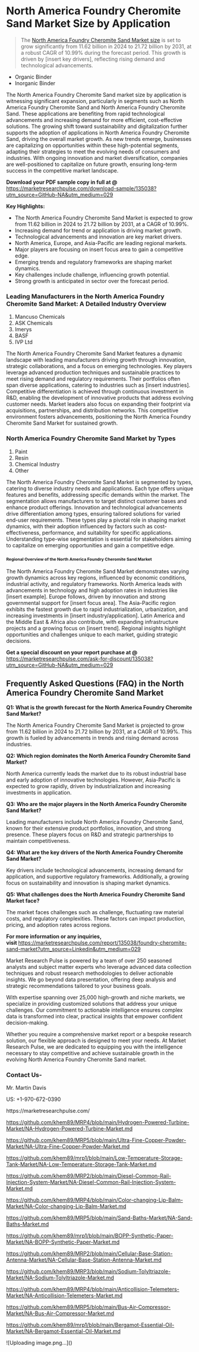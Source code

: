 <h1>North America Foundry Cheromite Sand Market&nbsp;Size by Application</h1><blockquote><p>The <a href="https://marketresearchpulse.com/download-sample/135038?utm_source=GitHub-NA&amp;utm_medium=029">North America Foundry Cheromite Sand Market size</a> is set to grow significantly from 11.62 billion in 2024 to 21.72 billion by 2031, at a robust CAGR of 10.99% during the forecast period. This growth is driven by [insert key drivers], reflecting rising demand and technological advancements.</p></blockquote><ul><li>Organic Binder <li> Inorganic Binder</li></ul><p>The North America Foundry Cheromite Sand market size by application is witnessing significant expansion, particularly in segments such as North America Foundry Cheromite Sand and North America Foundry Cheromite Sand. These applications are benefiting from rapid technological advancements and increasing demand for more efficient, cost-effective solutions. The growing shift toward sustainability and digitalization further supports the adoption of applications in North America Foundry Cheromite Sand, driving the overall market growth. As new trends emerge, businesses are capitalizing on opportunities within these high-potential segments, adapting their strategies to meet the evolving needs of consumers and industries. With ongoing innovation and market diversification, companies are well-positioned to capitalize on future growth, ensuring long-term success in the competitive market landscape.</p><p><strong>Download your PDF sample copy in full at @ </strong><a href="https://marketresearchpulse.com/download-sample/135038?utm_source=GitHub-NA&amp;utm_medium=029">https://marketresearchpulse.com/download-sample/135038?utm_source=GitHub-NA&amp;utm_medium=029</a></p><p><strong>Key Highlights: </strong></p><ul><li>The North America Foundry Cheromite Sand Market is expected to grow from 11.62 billion in 2024 to 21.72 billion by 2031, at a CAGR of 10.99%.</li><li>Increasing demand for trend or application is driving market growth.</li><li>Technological advancements and innovation are key market drivers.</li><li>North America, Europe, and Asia-Pacific are leading regional markets.</li><li>Major players are focusing on insert focus area to gain a competitive edge.</li><li>Emerging trends and regulatory frameworks are shaping market dynamics.</li><li>Key challenges include challenge, influencing growth potential.</li><li>Strong growth is anticipated in sector over the forecast period.</li></ul><h3>Leading Manufacturers in the North America Foundry Cheromite Sand Market: A Detailed Industry Overview</h3><ol><li>Mancuso Chemicals</li><li>ASK Chemicals</li><li>Imerys</li><li>BASF</li><li>IVP Ltd</li></ol><div class="flex max-w-full flex-col flex-grow"><div class="min-h-8 text-message flex w-full flex-col items-end gap-2 whitespace-normal break-words [.text-message+&amp;]:mt-5" dir="auto" data-message-author-role="assistant" data-message-id="fd8432e4-4910-450d-b182-61b7bfb0a01f" data-message-model-slug="gpt-4o"><div class="flex w-full flex-col gap-1 empty:hidden first:pt-[3px]"><div class="markdown prose w-full break-words dark:prose-invert light"><p>The North America Foundry Cheromite Sand Market features a dynamic landscape with leading manufacturers driving growth through innovation, strategic collaborations, and a focus on emerging technologies. Key players leverage advanced production techniques and sustainable practices to meet rising demand and regulatory requirements. Their portfolios often span diverse applications, catering to industries such as [insert industries]. Competitive differentiation is achieved through continuous investment in R&amp;D, enabling the development of innovative products that address evolving customer needs. Market leaders also focus on expanding their footprint via acquisitions, partnerships, and distribution networks. This competitive environment fosters advancements, positioning the North America Foundry Cheromite Sand Market for sustained growth.</p></div></div></div></div><h3>North America Foundry Cheromite Sand Market by Types</h3><ol><li>Paint <li> Resin <li> Chemical Industry <li> Other</li></ol><div class="flex max-w-full flex-col flex-grow"><div class="min-h-8 text-message flex w-full flex-col items-end gap-2 whitespace-normal break-words [.text-message+&amp;]:mt-5" dir="auto" data-message-author-role="assistant" data-message-id="084470be-0bb7-4664-bddf-5156b4f41249" data-message-model-slug="gpt-4o-mini"><div class="flex w-full flex-col gap-1 empty:hidden first:pt-[3px]"><div class="markdown prose w-full break-words dark:prose-invert light"><p>The North America Foundry Cheromite Sand Market is segmented by types, catering to diverse industry needs and applications. Each type offers unique features and benefits, addressing specific demands within the market. The segmentation allows manufacturers to target distinct customer bases and enhance product offerings. Innovation and technological advancements drive differentiation among types, ensuring tailored solutions for varied end-user requirements. These types play a pivotal role in shaping market dynamics, with their adoption influenced by factors such as cost-effectiveness, performance, and suitability for specific applications. Understanding type-wise segmentation is essential for stakeholders aiming to capitalize on emerging opportunities and gain a competitive edge.</p></div></div></div></div><h3><span style="font-size: 11px;">Regional Overview of the North America Foundry Cheromite Sand Market</span></h3><div class="flex max-w-full flex-col flex-grow"><div class="min-h-8 text-message flex w-full flex-col items-end gap-2 whitespace-normal break-words [.text-message+&amp;]:mt-5" dir="auto" data-message-author-role="assistant" data-message-id="e9038762-ce64-4e30-91c9-9bd413514231" data-message-model-slug="gpt-4o-mini"><div class="flex w-full flex-col gap-1 empty:hidden first:pt-[3px]"><div class="markdown prose w-full break-words dark:prose-invert light"><p>The North America Foundry Cheromite Sand Market demonstrates varying growth dynamics across key regions, influenced by economic conditions, industrial activity, and regulatory frameworks. North America leads with advancements in technology and high adoption rates in industries like [insert example]. Europe follows, driven by innovation and strong governmental support for [insert focus area]. The Asia-Pacific region exhibits the fastest growth due to rapid industrialization, urbanization, and increasing investments in [insert industry/application]. Latin America and the Middle East &amp; Africa also contribute, with expanding infrastructure projects and a growing focus on [insert trend]. Regional insights highlight opportunities and challenges unique to each market, guiding strategic decisions.</p></div></div></div></div><p><strong>Get a special discount on your report purchase at @ </strong><a href="https://marketresearchpulse.com/ask-for-discount/135038?utm_source=GitHub-NA&amp;utm_medium=029">https://marketresearchpulse.com/ask-for-discount/135038?utm_source=GitHub-NA&amp;utm_medium=029</a></p><h2>Frequently Asked Questions (FAQ) in the North America Foundry Cheromite Sand Market</h2><p><strong>Q1: What is the growth forecast for the North America Foundry Cheromite Sand Market?</strong></p><p>The North America Foundry Cheromite Sand Market is projected to grow from 11.62 billion in 2024 to 21.72 billion by 2031, at a CAGR of 10.99%. This growth is fueled by advancements in trends and rising demand across industries.</p><p><strong>Q2: Which region dominates the North America Foundry Cheromite Sand Market?</strong></p><p>North America currently leads the market due to its robust industrial base and early adoption of innovative technologies. However, Asia-Pacific is expected to grow rapidly, driven by industrialization and increasing investments in application.</p><p><strong>Q3: Who are the major players in the North America Foundry Cheromite Sand Market?</strong></p><p>Leading manufacturers include North America Foundry Cheromite Sand, known for their extensive product portfolios, innovation, and strong presence. These players focus on R&amp;D and strategic partnerships to maintain competitiveness.</p><p><strong>Q4: What are the key drivers of the North America Foundry Cheromite Sand Market?</strong></p><p>Key drivers include technological advancements, increasing demand for application, and supportive regulatory frameworks. Additionally, a growing focus on sustainability and innovation is shaping market dynamics.</p><p><strong>Q5: What challenges does the North America Foundry Cheromite Sand Market face?</strong></p><p>The market faces challenges such as challenge, fluctuating raw material costs, and regulatory complexities. These factors can impact production, pricing, and adoption rates across regions.</p><p><strong>For more information or any inquiries, visit&nbsp;</strong><a href="https://marketresearchpulse.com/report/135038/foundry-cheromite-sand-market?utm_source=Linkedin&utm_medium=029">https://marketresearchpulse.com/report/135038/foundry-cheromite-sand-market?utm_source=Linkedin&utm_medium=029</a></p><p>Market Research Pulse is powered by a team of over 250 seasoned analysts and subject matter experts who leverage advanced data collection techniques and robust research methodologies to deliver actionable insights. We go beyond data presentation, offering deep analysis and strategic recommendations tailored to your business goals.</p><p>With expertise spanning over 25,000 high-growth and niche markets, we specialize in providing customized solutions that address your unique challenges. Our commitment to actionable intelligence ensures complex data is transformed into clear, practical insights that empower confident decision-making.</p><p>Whether you require a comprehensive market report or a bespoke research solution, our flexible approach is designed to meet your needs. At Market Research Pulse, we are dedicated to equipping you with the intelligence necessary to stay competitive and achieve sustainable growth in the evolving North America Foundry Cheromite Sand market.</p><h3><strong>Contact Us-</strong></h3><p>Mr. Martin Davis</p><p>US: +1-970-672-0390</p><p>https://marketresearchpulse.com/</p><p><a href="https://github.com/khem89/MRP4/blob/main/Hydrogen-Powered-Turbine-Market/NA-Hydrogen-Powered-Turbine-Market.md">https://github.com/khem89/MRP4/blob/main/Hydrogen-Powered-Turbine-Market/NA-Hydrogen-Powered-Turbine-Market.md</a></p><p><a href="https://github.com/khem89/MRP5/blob/main/Ultra-Fine-Copper-Powder-Market/NA-Ultra-Fine-Copper-Powder-Market.md">https://github.com/khem89/MRP5/blob/main/Ultra-Fine-Copper-Powder-Market/NA-Ultra-Fine-Copper-Powder-Market.md</a></p><p><a href="https://github.com/khem89/mrp1/blob/main/Low-Temperature-Storage-Tank-Market/NA-Low-Temperature-Storage-Tank-Market.md">https://github.com/khem89/mrp1/blob/main/Low-Temperature-Storage-Tank-Market/NA-Low-Temperature-Storage-Tank-Market.md</a></p><p><a href="https://github.com/khem89/MRP2/blob/main/Diesel-Common-Rail-Injection-System-Market/NA-Diesel-Common-Rail-Injection-System-Market.md">https://github.com/khem89/MRP2/blob/main/Diesel-Common-Rail-Injection-System-Market/NA-Diesel-Common-Rail-Injection-System-Market.md</a></p><p><a href="https://github.com/khem89/MRP4/blob/main/Color-changing-Lip-Balm-Market/NA-Color-changing-Lip-Balm-Market.md">https://github.com/khem89/MRP4/blob/main/Color-changing-Lip-Balm-Market/NA-Color-changing-Lip-Balm-Market.md</a></p><p><a href="https://github.com/khem89/MRP5/blob/main/Sand-Baths-Market/NA-Sand-Baths-Market.md">https://github.com/khem89/MRP5/blob/main/Sand-Baths-Market/NA-Sand-Baths-Market.md</a></p><p><a href="https://github.com/khem89/mrp1/blob/main/BOPP-Synthetic-Paper-Market/NA-BOPP-Synthetic-Paper-Market.md">https://github.com/khem89/mrp1/blob/main/BOPP-Synthetic-Paper-Market/NA-BOPP-Synthetic-Paper-Market.md</a></p><p><a href="https://github.com/khem89/MRP2/blob/main/Cellular-Base-Station-Antenna-Market/NA-Cellular-Base-Station-Antenna-Market.md">https://github.com/khem89/MRP2/blob/main/Cellular-Base-Station-Antenna-Market/NA-Cellular-Base-Station-Antenna-Market.md</a></p><p><a href="https://github.com/khem89/MRP3/blob/main/Sodium-Tolyltriazole-Market/NA-Sodium-Tolyltriazole-Market.md">https://github.com/khem89/MRP3/blob/main/Sodium-Tolyltriazole-Market/NA-Sodium-Tolyltriazole-Market.md</a></p><p><a href="https://github.com/khem89/MRP4/blob/main/Anticollision-Telemeters-Market/NA-Anticollision-Telemeters-Market.md">https://github.com/khem89/MRP4/blob/main/Anticollision-Telemeters-Market/NA-Anticollision-Telemeters-Market.md</a></p><p><a href="https://github.com/khem89/MRP5/blob/main/Bus-Air-Compressor-Market/NA-Bus-Air-Compressor-Market.md">https://github.com/khem89/MRP5/blob/main/Bus-Air-Compressor-Market/NA-Bus-Air-Compressor-Market.md</a></p><p><a href="https://github.com/khem89/mrp1/blob/main/Bergamot-Essential-Oil-Market/NA-Bergamot-Essential-Oil-Market.md">https://github.com/khem89/mrp1/blob/main/Bergamot-Essential-Oil-Market/NA-Bergamot-Essential-Oil-Market.md</a></p>
![Uploading image.png…]()

